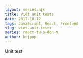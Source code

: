 ```yaml
---
layout: series.njk
title: Viết unit tests
date: 2017-10-12
tags: JavaScript, React, Frontend
slug: viet-unit-tests
series: react-tu-a-den-y
author: kcjpop
---
```

Unit test

